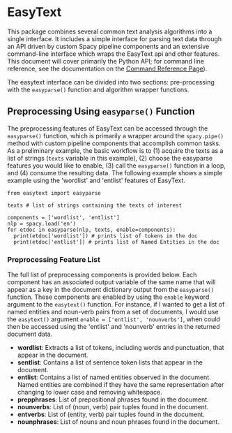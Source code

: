 
# EasyText

This package combines several common text analysis algorithms into a single interface. It includes a simple interface for parsing text data through an API driven by custom Spacy pipeline components and an extensive command-line interface which wraps the EasyText api and other features. This document will cover primarily the Python API; for command line reference, see the documentation on the [Command Reference Page](/Command_Reference.md)).

The easytext interface can be divided into two sections: pre-processing with the `easyparse()` function and algorithm wrapper functions.

## Preprocessing Using `easyparse()` Function

The preprocessing features of EasyText can be accessed through the `easyparse()` function, which is primarily a wrapper around the `spacy.pipe()` method with custom pipeline components that accomplish common tasks. As a preliminary example, the basic workflow is to (1) acquire the texts as a list of strings (`texts` variable in this example), (2) choose the easyparse features you would like to enable, (3) call the `easyparse()` function in a loop, and (4) consume the resulting data. The following example shows a simple example using the 'wordlist' and 'entlist' features of EasyText.

```
from easytext import easyparse

texts # list of strings containing the texts of interest

components = ['wordlist', 'entlist']
nlp = spacy.load('en')
for etdoc in easyparse(nlp, texts, enable=components):
  print(etdoc['wordlist']) # prints list of tokens in the doc
  print(etdoc['entlist']) # prints list of Named Entities in the doc
```

### Preprocessing Feature List

The full list of preprocessing components is provided below. Each component has an associated output variable of the same name that will appear as a key in the document dictionary output from the `easyparse()` function. These components are enabled by using the `enable` keyword argument to the `easytext()` function. For instance, if I wanted to get a list of named entities and noun-verb pairs from a set of documents, I would use the `easytext()` argument `enable = ['entlist', 'nounverbs']`, when could then be accessed using the 'entlist' and 'nounverb' entries in the returned document data.

* **wordlist**: Extracts a list of tokens, including words and punctuation, that appear in the document.
* **sentlist**: Contains a list of sentence token lists that appear in the document.
* **entlist**: Contains a list of named entities observed in the document. Named entities are combined if they have the same representation after changing to lower case and removing whitespace.
* **prepphrases**: List of prepositional phrases found in the document.
* **nounverbs**: List of (noun, verb) pair tuples found in the document.
* **entverbs**: List of (entity, verb) pair tuples found in the document.
* **nounphrases**: List of nouns and noun phrases found in the document.
